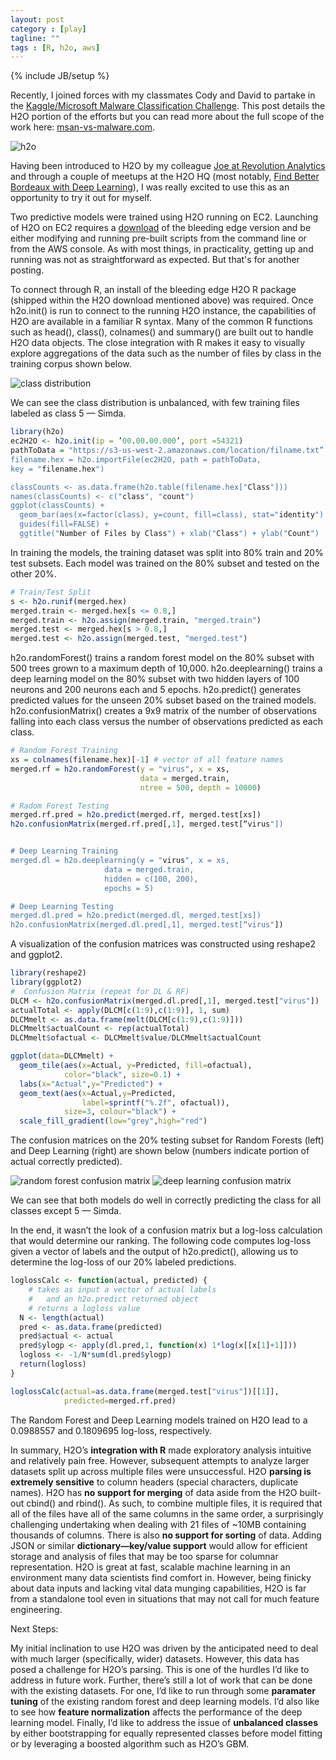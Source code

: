 ```yaml
---
layout: post
category : [play]
tagline: ""
tags : [R, h2o, aws]
---
```

{% include JB/setup %}


Recently, I joined forces with my classmates Cody and David to partake in the [Kaggle/Microsoft Malware Classification Challenge](https://www.kaggle.com/c/malware-classification). This post details the H2O portion of the efforts but you can read more about the full scope of the  work here: [msan-vs-malware.com](http://msan-vs-malware.com).

![h2o]({{lubagloukhov.github.com}}/assets/h2ologo.jpg)

Having been introduced to H2O by my colleague [Joe at Revolution Analytics](http://blog.revolutionanalytics.com/2014/04/a-dive-into-h2o.html) and through a couple of meetups at the H2O HQ (most notably, [Find Better Bordeaux with Deep Learning](http://www.meetup.com/Deep-Learning-Applications/events/219471222/)), I was really excited to use this as an opportunity to try it out for myself. 

Two predictive models were trained using H2O running on EC2. Launching of H2O on EC2 requires a [download](http://h2o.ai/download/) of the bleeding edge version and be either modifying and running pre-built scripts from the command line or from the AWS console. As with most things, in practicality, getting up and running was not as straightforward as expected. But that's for another posting.

To connect through R, an install of the bleeding edge H2O R package (shipped within the H2O download mentioned above) was required. Once h2o.init() is run to connect to the running H2O instance, the capabilities of H2O are available in a familiar R syntax. Many of the common R functions such as head(), class(), colnames() and summary() are built out to handle H2O data objects. The close integration with R makes it easy to visually explore aggregations of the data such as the number of files by class in the training corpus shown below.

![class distribution]({{lubagloukhov.github.com}}/assets/Rplot01.jpeg )

We can see the class distribution is unbalanced, with few training files labeled as class 5 — Simda.

~~~ r
library(h2o)
ec2H2O <- h2o.init(ip = ’00.00.00.000’, port =54321) 
pathToData = "https://s3-us-west-2.amazonaws.com/location/filname.txt”
filename.hex = h2o.importFile(ec2H2O, path = pathToData,
key = "filename.hex")

classCounts <- as.data.frame(h2o.table(filename.hex["Class"]))
names(classCounts) <- c("class", "count")
ggplot(classCounts) + 
  geom_bar(aes(x=factor(class), y=count, fill=class), stat="identity") + 
  guides(fill=FALSE) + 
  ggtitle("Number of Files by Class") + xlab("Class") + ylab("Count")
~~~

In training the models, the training dataset was split into 80% train and 20% test subsets. Each model was trained on the 80% subset and tested on the other 20%. 

~~~ r
# Train/Test Split
s <- h2o.runif(merged.hex)
merged.train <- merged.hex[s <= 0.8,]
merged.train <- h2o.assign(merged.train, "merged.train")
merged.test <- merged.hex[s > 0.8,]
merged.test <- h2o.assign(merged.test, "merged.test")
~~~ 

h2o.randomForest() trains a random forest model on the 80% subset with 500 trees grown to a maximum depth of 10,000.  h2o.deeplearning() trains a deep learning model on the 80% subset with two hidden layers of 100 neurons and 200 neurons each and 5 epochs. h2o.predict() generates predicted values for the unseen 20% subset based on the trained models. h2o.confusionMatrix() creates a 9x9 matrix of the number of observations falling into each class versus the number of observations predicted as each class.

~~~ r
# Random Forest Training
xs = colnames(filename.hex)[-1] # vector of all feature names
merged.rf = h2o.randomForest(y = "virus", x = xs, 
                             data = merged.train, 
                             ntree = 500, depth = 10000)

# Radom Forest Testing 
merged.rf.pred = h2o.predict(merged.rf, merged.test[xs])
h2o.confusionMatrix(merged.rf.pred[,1], merged.test[“virus"])


# Deep Learning Training
merged.dl = h2o.deeplearning(y = "virus", x = xs, 
                     data = merged.train, 
                     hidden = c(100, 200),
                     epochs = 5)

# Deep Learning Testing
merged.dl.pred = h2o.predict(merged.dl, merged.test[xs])
h2o.confusionMatrix(merged.dl.pred[,1], merged.test[“virus"])
~~~

A visualization of the confusion matrices was constructed using reshape2 and ggplot2. 

~~~r
library(reshape2)
library(ggplot2)
#  Confusion Matrix (repeat for DL & RF)
DLCM <- h2o.confusionMatrix(merged.dl.pred[,1], merged.test["virus"])
actualTotal <- apply(DLCM[c(1:9),c(1:9)], 1, sum)
DLCMmelt <- as.data.frame(melt(DLCM[c(1:9),c(1:9)]))
DLCMmelt$actualCount <- rep(actualTotal)
DLCMmelt$ofactual <- DLCMmelt$value/DLCMmelt$actualCount

ggplot(data=DLCMmelt) +
  geom_tile(aes(x=Actual, y=Predicted, fill=ofactual),
            color="black", size=0.1) +
  labs(x="Actual",y="Predicted") + 
  geom_text(aes(x=Actual,y=Predicted, 
                label=sprintf("%.2f", ofactual)),
            size=3, colour="black") +
  scale_fill_gradient(low="grey",high="red") 
~~~


The confusion matrices on the 20% testing subset for Random Forests (left) and Deep Learning (right) are shown below (numbers indicate portion of actual correctly predicted). 

![random forest confusion matrix]({{lubagloukhov.github.com}}/assets/Rplot_rfcm.jpeg ) ![deep learning confusion matrix]({{lubagloukhov.github.com}}/assets/Rplot_dlcm.jpeg )

We can see that both models do well in correctly predicting the class for all classes except 5 — Simda.


In the end, it wasn’t the look of a confusion matrix but a log-loss calculation that would determine our ranking. The following code computes log-loss given a vector of labels and the output of h2o.predict(), allowing us to determine the log-loss of our 20% labeled predictions.


~~~r
loglossCalc <- function(actual, predicted) {
    # takes as input a vector of actual labels
    #   and an h2o.predict returned object
    # returns a logloss value
  N <- length(actual)
  pred <- as.data.frame(predicted)
  pred$actual <- actual
  pred$ylogp <- apply(dl.pred,1, function(x) 1*log(x[[x[1]+1]]))
  logloss <- -1/N*sum(dl.pred$ylogp)
  return(logloss)  
}

loglossCalc(actual=as.data.frame(merged.test["virus"])[[1]],
            predicted=merged.rf.pred)
~~~

The Random Forest and Deep Learning models trained on H2O lead to a 0.0988557 and 0.1809695 log-loss, respectively.

In summary, H2O’s **integration with R** made exploratory analysis intuitive and relatively pain free. However, subsequent attempts to analyze larger datasets split up across multiple files were unsuccessful. H2O **parsing is extremely sensitive** to column headers (special characters, duplicate names). H2O has **no support for merging** of data aside from the H2O built-out cbind() and rbind(). As such, to combine multiple files, it is required that all of the files have all of the same columns in the same order, a surprisingly challenging undertaking when dealing with 21 files of ~10MB containing thousands of columns. There is also **no support for sorting** of data. Adding JSON or similar **dictionary—key/value support** would allow for efficient storage and analysis of files that may be too sparse for columnar representation. H2O is great at fast, scalable machine learning in an environment many data scientists find comfort in. However, being finicky about data inputs and lacking vital data munging capabilities, H2O is far from a standalone tool even in situations that may not call for much feature engineering. 

Next Steps:

My initial inclination to use H2O was driven by the anticipated need to deal with much larger (specifically, wider) datasets. However, this data has posed a challenge for H2O’s parsing. This is one of the hurdles I’d like to address in future work. Further, there’s still a lot of work that can be done with the existing datasets. For one, I’d like to run through some **paramater tuning** of the existing random forest and deep learning models. I’d also like to see how **feature normalization** affects the performance of the deep learning model. Finally, I’d like to address the issue of **unbalanced classes** by either bootstrapping for equally represented classes before model fitting or by leveraging a boosted algorithm such as H2O’s GBM.